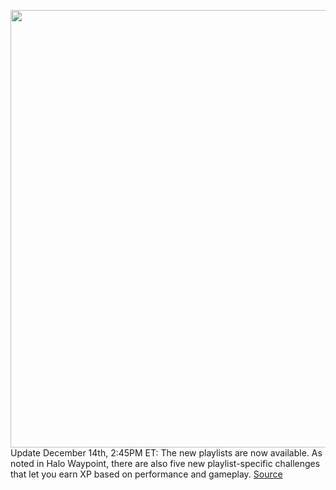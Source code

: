 <img src='https://cdn.vox-cdn.com/thumbor/ukK-YsVe8Jj97UR2KKKWkHBwpV4=/0x0:1200x675/1200x800/filters:focal(504x242:696x434)/cdn.vox-cdn.com/uploads/chorus_image/image/70259864/HaloInfinite_Inline3.0.jpg' width='700px' /><br/>
Update December 14th, 2:45PM ET: The new playlists are now available. As noted in Halo Waypoint, there are also five new playlist-specific challenges that let you earn XP based on performance and gameplay.
<a href='https://www.theverge.com/2021/12/11/22829744/halo-infinite-playlists-slayer'> Source <a/>